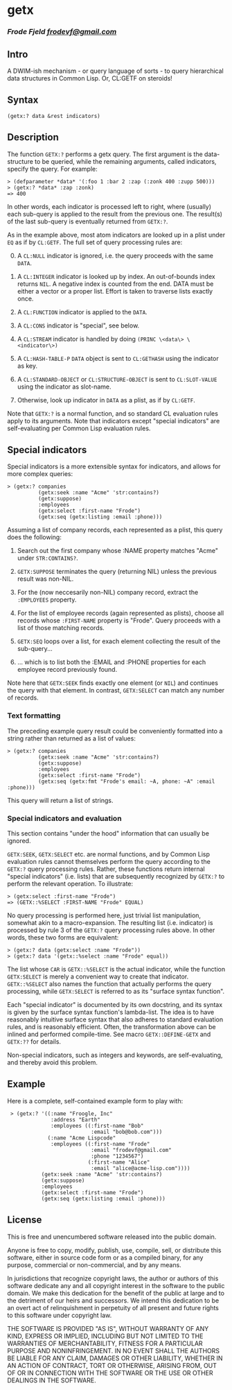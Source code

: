 # getx
### _Frode Fjeld <frodevf@gmail.com>_

## Intro

A DWIM-ish mechanism - or query language of sorts - to query
hierarchical data structures in Common Lisp. Or, CL:GETF on steroids!

## Syntax

    (getx:? data &rest indicators)

## Description

The function `GETX:?` performs a getx query. The first argument is the
data-structure to be queried, while the remaining arguments, called
indicators, specify the query. For example:

    > (defparameter *data* '(:foo 1 :bar 2 :zap (:zonk 400 :zupp 500)))
    > (getx:? *data* :zap :zonk)
    => 400

In other words, each indicator is processed left to right, where
(usually) each sub-query is applied to the result from the previous
one. The result(s) of the last sub-query is eventually returned from
`GETX:?`.

As in the example above, most atom indicators are looked up in a plist
under `EQ` as if by `CL:GETF`. The full set of query processing rules
are:

0. A `CL:NULL` indicator is ignored, i.e. the query proceeds with the
   same `DATA`.

1. A `CL:INTEGER` indicator is looked up by index. An out-of-bounds
   index returns `NIL`. A negative index is counted from the end. DATA
   must be either a vector or a proper list. Effort is taken to
   traverse lists exactly once.

2. A `CL:FUNCTION` indicator is applied to the `DATA`.

3. A `CL:CONS` indicator is "special", see below.

4. A `CL:STREAM` indicator is handled by doing `(PRINC \<data\>
   \<indicator\>)`

5. A `CL:HASH-TABLE-P` `DATA` object is sent to `CL:GETHASH` using the
   indicator as key.

6. A `CL:STANDARD-OBJECT` or `CL:STRUCTURE-OBJECT` is sent to
   `CL:SLOT-VALUE` using the indicator as slot-name.

7. Otherwise, look up indicator in `DATA` as a plist, as if by
   `CL:GETF`.

Note that `GETX:?` is a normal function, and so standard CL evaluation
rules apply to its arguments. Note that indicators except "special
indicators" are self-evaluating per Common Lisp evaluation rules.

## Special indicators

Special indicators is a more extensible syntax for indicators, and
allows for more complex queries:

    > (getx:? companies
              (getx:seek :name "Acme" 'str:contains?)
              (getx:suppose)
              :employees
              (getx:select :first-name "Frode")
              (getx:seq (getx:listing :email :phone)))

Assuming a list of company records, each represented as a plist, this
query does the following:

1. Search out the first company whose :NAME property matches "Acme"
   under `STR:CONTAINS?`.
   
2. `GETX:SUPPOSE` terminates the query (returning NIL) unless the
   previous result was non-NIL.

3. For the (now neccesarily non-NIL) company record, extract the
   `:EMPLOYEES` property.

4. For the list of employee records (again represented as plists),
   choose all records whose `:FIRST-NAME` property is "Frode". Query
   proceeds with a list of those matching records.

5. `GETX:SEQ` loops over a list, for exach element collecting the
   result of the sub-query...

6. ... which is to list both the :EMAIL and :PHONE properties for each
   employee record previously found.

Note here that `GETX:SEEK` finds exactly one element (or `NIL`) and
continues the query with that element. In contrast, `GETX:SELECT` can
match any number of records.

### Text formatting

The preceding example query result could be conveniently formatted
into a string rather than returned as a list of values:

    > (getx:? companies
              (getx:seek :name "Acme" 'str:contains?)
              (getx:suppose)
              :employees
              (getx:select :first-name "Frode")
	          (getx:seq (getx:fmt "Frode's email: ~A, phone: ~A" :email :phone)))

This query will return a list of strings.

### Special indicators and evaluation

This section contains "under the hood" information that can usually be
ignored.

`GETX:SEEK`, `GETX:SELECT` etc. are normal functions, and by Common
Lisp evaluation rules cannot themselves perform the query according to
the `GETX:?`  query processing rules. Rather, these functions return
internal "special indicators" (i.e. lists) that are subsequently
recognized by `GETX:?` to perform the relevant operation. To
illustrate:

    > (getx:select :first-name "Frode")
    => (GETX::%SELECT :FIRST-NAME "Frode" EQUAL)

No query processing is performed here, just trivial list manipulation,
somewhat akin to a macro-expansion.  The resulting list
(i.e. indicator) is processed by rule 3 of the `GETX:?` query
processing rules above. In other words, these two forms are
equivalent:

    > (getx:? data (getx:select :name "Frode"))
    > (getx:? data '(getx::%select :name "Frode" equal))

The list whose `CAR` is `GETX::%SELECT` is the actual indicator, while
the function `GETX:SELECT` is merely a convenient way to create that
indicator. `GETX::%SELECT` also names the function that actually
performs the query processing, while `GETX:SELECT` is referred to as
its "surface syntax function".

Each "special indicator" is documented by its own docstring, and its
syntax is given by the surface syntax function's lambda-list. The idea
is to have reasonably intuitive surface syntax that also adheres to
standard evaluation rules, and is reasonably efficient. Often, the
transformation above can be inlined and performed compile-time. See
macro `GETX::DEFINE-GETX` and `GETX:??` for details.

Non-special indicators, such as integers and keywords, are
self-evaluating, and thereby avoid this problem.

## Example

Here is a complete, self-contained example form to play with:

     > (getx:? '((:name "Froogle, Inc"
                  :address "Earth"
                  :employees ((:first-name "Bob"
                               :email "bob@bob.com")))
                 (:name "Acme Lispcode"
                  :employees ((:first-name "Frode"
                               :email "frodevf@gmail.com"
                               :phone "1234567")
                              (:first-name "Alice"
                               :email "alice@acme-lisp.com"))))
               (getx:seek :name "Acme" 'str:contains?)
               (getx:suppose)
               :employees
               (getx:select :first-name "Frode")
               (getx:seq (getx:listing :email :phone)))


## License

This is free and unencumbered software released into the public domain.

Anyone is free to copy, modify, publish, use, compile, sell, or
distribute this software, either in source code form or as a compiled
binary, for any purpose, commercial or non-commercial, and by any
means.

In jurisdictions that recognize copyright laws, the author or authors
of this software dedicate any and all copyright interest in the
software to the public domain. We make this dedication for the benefit
of the public at large and to the detriment of our heirs and
successors. We intend this dedication to be an overt act of
relinquishment in perpetuity of all present and future rights to this
software under copyright law.

THE SOFTWARE IS PROVIDED "AS IS", WITHOUT WARRANTY OF ANY KIND,
EXPRESS OR IMPLIED, INCLUDING BUT NOT LIMITED TO THE WARRANTIES OF
MERCHANTABILITY, FITNESS FOR A PARTICULAR PURPOSE AND NONINFRINGEMENT.
IN NO EVENT SHALL THE AUTHORS BE LIABLE FOR ANY CLAIM, DAMAGES OR
OTHER LIABILITY, WHETHER IN AN ACTION OF CONTRACT, TORT OR OTHERWISE,
ARISING FROM, OUT OF OR IN CONNECTION WITH THE SOFTWARE OR THE USE OR
OTHER DEALINGS IN THE SOFTWARE.

